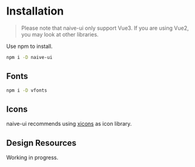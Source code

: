 <!--anchor:on-->

# Installation

> Please note that naive-ui only support Vue3. If you are using Vue2, you may look at other libraries.

Use npm to install.

```bash
npm i -D naive-ui
```

## Fonts

```bash
npm i -D vfonts
```

## Icons

naive-ui recommends using [xicons](https://www.xicons.org) as icon library.

## Design Resources

Working in progress.
